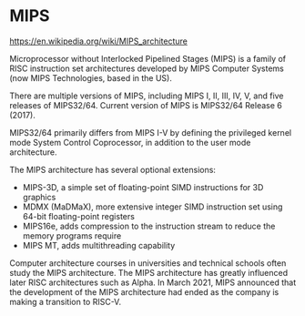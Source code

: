 # MIPS

https://en.wikipedia.org/wiki/MIPS_architecture

Microprocessor without Interlocked Pipelined Stages (MIPS) is a family of RISC instruction set architectures developed by MIPS Computer Systems (now MIPS Technologies, based in the US).

There are multiple versions of MIPS, including MIPS I, II, III, IV, V, and five releases of MIPS32/64. Current version of MIPS is MIPS32/64 Release 6 (2017).

MIPS32/64 primarily differs from MIPS I-V by defining the privileged kernel mode System Control Coprocessor, in addition to the user mode architecture.

The MIPS architecture has several optional extensions:
- MIPS-3D, a simple set of floating-point SIMD instructions for 3D graphics
- MDMX (MaDMaX), more extensive integer SIMD instruction set using 64-bit floating-point registers
- MIPS16e, adds compression to the instruction stream to reduce the memory programs require
- MIPS MT, adds multithreading capability

Computer architecture courses in universities and technical schools often study the MIPS architecture. The MIPS architecture has greatly influenced later RISC architectures such as Alpha. In March 2021, MIPS announced that the development of the MIPS architecture had ended as the company is making a transition to RISC-V.

